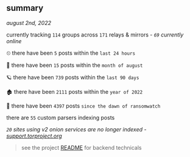 
## summary
_august 2nd, 2022_

currently tracking `114` groups across `171` relays & mirrors - _`69` currently online_

⏲ there have been `5` posts within the `last 24 hours`

🦈 there have been `15` posts within the `month of august`

🪐 there have been `739` posts within the `last 90 days`

🏚 there have been `2111` posts within the `year of 2022`

🦕 there have been `4397` posts `since the dawn of ransomwatch`

there are `55` custom parsers indexing posts

_`20` sites using v2 onion services are no longer indexed - [support.torproject.org](https://support.torproject.org/onionservices/v2-deprecation/)_

> see the project [README](https://github.com/joshhighet/ransomwatch#ransomwatch--) for backend technicals
